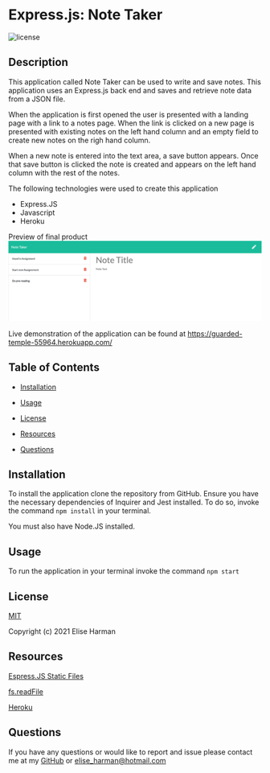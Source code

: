 # Express.js: Note Taker
![license](https://img.shields.io/badge/License-MIT-blue.svg)

## Description 

This application called Note Taker can be used to write and save notes. This application uses an Express.js back end and saves and retrieve note data from a JSON file.

When the application is first opened the user is presented with a landing page with a link to a notes page. When the link is clicked on a new page is presented with existing notes on the left hand column and an empty field to create new notes on the righ hand column. 

When a new note is entered into the text area, a save button appears. Once that save button is clicked the note is created and appears on the left hand column with the rest of the notes.

 The following technologies were used to create this application
  - Express.JS
  - Javascript
  - Heroku

Preview of final product 
![Existing notes are listed in the left-hand column with empty fields on the right-hand side for the new note’s title and text.](./Assets/notetaker.png)

Live demonstration of the application can be found at https://guarded-temple-55964.herokuapp.com/


 ## Table of Contents 
  
  - [Installation](#installation)
  - [Usage](#usage)
  - [License](#license)

  - [Resources](#resources)
  - [Questions](#questions)

 ## Installation 
  To install the application clone the repository from GitHub. Ensure you have the necessary dependencies of Inquirer and Jest installed. To do so, invoke the command `npm install` in your terminal.

  You must also have Node.JS installed.

## Usage 

  To run the application in your terminal invoke the command ``npm start``

  ## License 
  [MIT](https://choosealicense.com/licenses/mit/)

  Copyright (c) 2021 Elise Harman

   ## Resources

  [Espress.JS Static Files](http://expressjs.com/en/starter/static-files.html)

  [fs.readFile](https://stackabuse.com/read-files-with-node-js/)

  [Heroku](https://devcenter.heroku.com/articles/deploying-nodejs)
  
  
  ## Questions 
  If you have any questions or would like to report and issue please contact me at my [GitHub]( https://github.com/harmane4) or elise_harman@hotmail.com   
